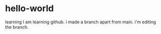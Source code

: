 # hello-world
learning
I am learning github.
i made a branch apart from main.
i'm editing the branch.
